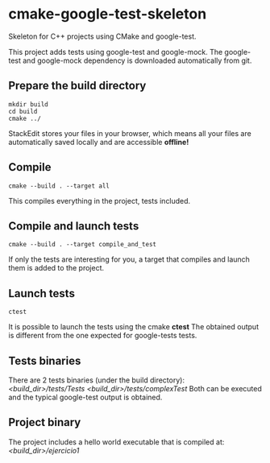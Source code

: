 # cmake-google-test-skeleton

Skeleton for C++ projects using CMake and google-test.

This project adds tests using google-test and google-mock.
The google-test and google-mock dependency is downloaded automatically from git.

## Prepare the build directory

```
mkdir build
cd build
cmake ../
```
StackEdit stores your files in your browser, which means all your files are automatically saved locally and are accessible **offline!**

## Compile

```
cmake --build . --target all
```
This compiles everything in the project, tests included.

## Compile and launch tests

```
cmake --build . --target compile_and_test
```
If only the tests are interesting for you, a target that compiles and launch them is added to the project.

## Launch tests

```
ctest
```
It is possible to launch the tests using the cmake **ctest**
The obtained output is different from the one expected for google-tests tests.

## Tests binaries

There are 2 tests binaries (under the build directory):
*<build_dir>/tests/Tests*
*<build_dir>/tests/complexTest*
Both can be executed and the typical google-test output is obtained.

## Project binary

The project includes a hello world executable that is compiled at:
*<build_dir>/ejercicio1*
